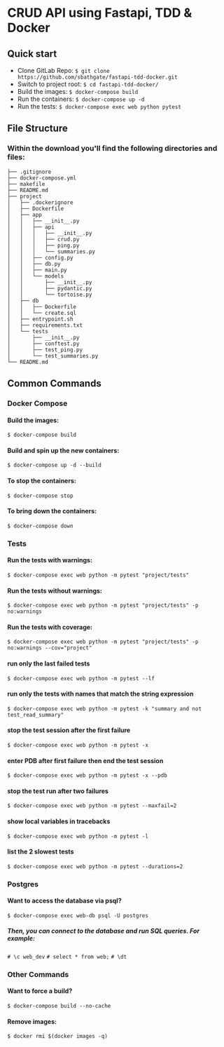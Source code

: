 # CRUD API using Fastapi, TDD & Docker

## Quick start
* Clone GitLab Repo: `$ git clone https://github.com/sbathgate/fastapi-tdd-docker.git`
* Switch to project root: `$ cd fastapi-tdd-docker/`
* Build the images: `$ docker-compose build`
* Run the containers: `$ docker-compose up -d`
* Run the tests: `$ docker-compose exec web python pytest`

## File Structure
### Within the download you'll find the following directories and files:
```
├── .gitignore
├── docker-compose.yml
├── makefile
├── README.md
├── project
│   ├── .dockerignore
│   ├── Dockerfile
│   ├── app
│   │   ├── __init__.py
│   │   ├── api
│   │   │   ├── __init__.py
│   │   │   ├── crud.py
│   │   │   ├── ping.py
│   │   │   └── summaries.py
│   │   ├── config.py
│   │   ├── db.py
│   │   ├── main.py
│   │   └── models
│   │       ├── __init__.py
│   │       ├── pydantic.py
│   │       └── tortoise.py
│   ├── db
│   │   ├── Dockerfile
│   │   └── create.sql
│   ├── entrypoint.sh
│   ├── requirements.txt
│   └── tests
│       ├── __init__.py
│       ├── conftest.py
│       ├── test_ping.py
│       └── test_summaries.py
└── README.md
```
## Common Commands
### Docker Compose

#### Build the images:
```$ docker-compose build```

#### Build and spin up the new containers:
```$ docker-compose up -d --build```

#### To stop the containers:
```$ docker-compose stop```

#### To bring down the containers:
```$ docker-compose down```

### Tests
#### Run the tests with warnings:
```$ docker-compose exec web python -m pytest "project/tests"```

#### Run the tests without warnings:
```$ docker-compose exec web python -m pytest "project/tests" -p no:warnings```

#### Run the tests with coverage:
```$ docker-compose exec web python -m pytest "project/tests" -p no:warnings --cov="project"```

#### run only the last failed tests
```$ docker-compose exec web python -m pytest --lf```

#### run only the tests with names that match the string expression
```$ docker-compose exec web python -m pytest -k "summary and not test_read_summary"```

#### stop the test session after the first failure
```$ docker-compose exec web python -m pytest -x```

#### enter PDB after first failure then end the test session
```$ docker-compose exec web python -m pytest -x --pdb```

#### stop the test run after two failures
```$ docker-compose exec web python -m pytest --maxfail=2```

#### show local variables in tracebacks
```$ docker-compose exec web python -m pytest -l```

#### list the 2 slowest tests
```$ docker-compose exec web python -m pytest --durations=2```

### Postgres
#### Want to access the database via psql?
```$ docker-compose exec web-db psql -U postgres```

##### Then, you can connect to the database and run SQL queries. For example:
```# \c web_dev```
```# select * from web;```
```# \dt ```

### Other Commands
#### Want to force a build?
```$ docker-compose build --no-cache```

#### Remove images:
```$ docker rmi $(docker images -q)```